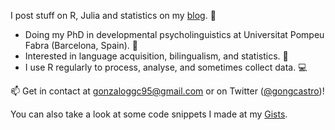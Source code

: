 I post stuff on R, Julia and statistics on my [blog](https://gongcastro.github.io/post/). :orange_book:

* Doing my PhD in developmental psycholinguistics at Universitat Pompeu Fabra (Barcelona, Spain). :office:
* Interested in language acquisition, bilingualism, and statistics. :speech_balloon:
* I use R regularly to process, analyse, and sometimes collect data. :computer:
 
:mailbox: Get in contact at [gonzaloggc95@gmail.com](mailto:gonzaloggc95@gmail.com) or on Twitter ([@gongcastro](https://twitter.com/gongcastro))!

You can also take a look at some code snippets I made at my [Gists](https://gist.github.com/gongcastro).

